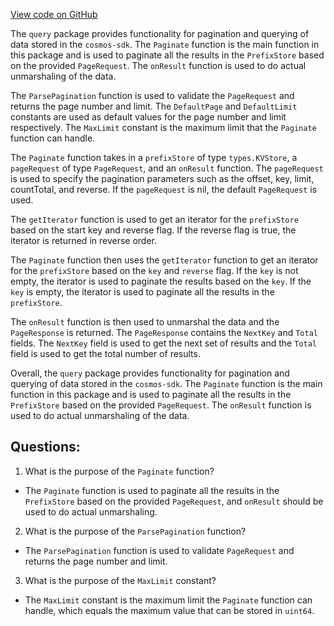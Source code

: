 [View code on GitHub](https://github.com/cosmos/cosmos-sdk.git/types/query/pagination.go)

The `query` package provides functionality for pagination and querying of data stored in the `cosmos-sdk`. The `Paginate` function is the main function in this package and is used to paginate all the results in the `PrefixStore` based on the provided `PageRequest`. The `onResult` function is used to do actual unmarshaling of the data. 

The `ParsePagination` function is used to validate the `PageRequest` and returns the page number and limit. The `DefaultPage` and `DefaultLimit` constants are used as default values for the page number and limit respectively. The `MaxLimit` constant is the maximum limit that the `Paginate` function can handle. 

The `Paginate` function takes in a `prefixStore` of type `types.KVStore`, a `pageRequest` of type `PageRequest`, and an `onResult` function. The `pageRequest` is used to specify the pagination parameters such as the offset, key, limit, countTotal, and reverse. If the `pageRequest` is nil, the default `PageRequest` is used. 

The `getIterator` function is used to get an iterator for the `prefixStore` based on the start key and reverse flag. If the reverse flag is true, the iterator is returned in reverse order. 

The `Paginate` function then uses the `getIterator` function to get an iterator for the `prefixStore` based on the `key` and `reverse` flag. If the `key` is not empty, the iterator is used to paginate the results based on the `key`. If the `key` is empty, the iterator is used to paginate all the results in the `prefixStore`. 

The `onResult` function is then used to unmarshal the data and the `PageResponse` is returned. The `PageResponse` contains the `NextKey` and `Total` fields. The `NextKey` field is used to get the next set of results and the `Total` field is used to get the total number of results. 

Overall, the `query` package provides functionality for pagination and querying of data stored in the `cosmos-sdk`. The `Paginate` function is the main function in this package and is used to paginate all the results in the `PrefixStore` based on the provided `PageRequest`. The `onResult` function is used to do actual unmarshaling of the data.
## Questions: 
 1. What is the purpose of the `Paginate` function?
- The `Paginate` function is used to paginate all the results in the `PrefixStore` based on the provided `PageRequest`, and `onResult` should be used to do actual unmarshaling.

2. What is the purpose of the `ParsePagination` function?
- The `ParsePagination` function is used to validate `PageRequest` and returns the page number and limit.

3. What is the purpose of the `MaxLimit` constant?
- The `MaxLimit` constant is the maximum limit the `Paginate` function can handle, which equals the maximum value that can be stored in `uint64`.